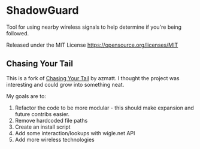 # ShadowGuard
Tool for using nearby wireless signals to help determine if you're being followed. 

Released under the MIT License https://opensource.org/licenses/MIT

## Chasing Your Tail
This is a fork of [Chasing Your Tail](https://github.com/azmatt/chasing_your_tail) by azmatt. I thought the project was interesting and could grow into something neat.

My goals are to:
1. Refactor the code to be more modular - this should make expansion and future contribs easier.
1. Remove hardcoded file paths
1. Create an install script
1. Add some interaction/lookups with wigle.net API
1. Add more wireless technologies

